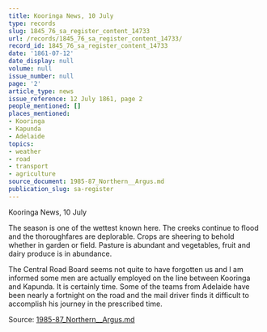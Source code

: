 ```yaml
---
title: Kooringa News, 10 July
type: records
slug: 1845_76_sa_register_content_14733
url: /records/1845_76_sa_register_content_14733/
record_id: 1845_76_sa_register_content_14733
date: '1861-07-12'
date_display: null
volume: null
issue_number: null
page: '2'
article_type: news
issue_reference: 12 July 1861, page 2
people_mentioned: []
places_mentioned:
- Kooringa
- Kapunda
- Adelaide
topics:
- weather
- road
- transport
- agriculture
source_document: 1985-87_Northern__Argus.md
publication_slug: sa-register
---
```


Kooringa News, 10 July

The season is one of the wettest known here.  The creeks continue to flood and the thoroughfares are deplorable.  Crops are sheering to behold whether in garden or field.  Pasture is abundant and vegetables, fruit and dairy produce is in abundance.

The Central Road Board seems not quite to have forgotten us and I am informed some men are actually employed on the line between Kooringa and Kapunda.  It is certainly time.  Some of the teams from Adelaide have been nearly a fortnight on the road and the mail driver finds it difficult to accomplish his journey in the prescribed time.

Source: [1985-87_Northern__Argus.md](/downloads/markdown/1985-87_Northern__Argus.md)
